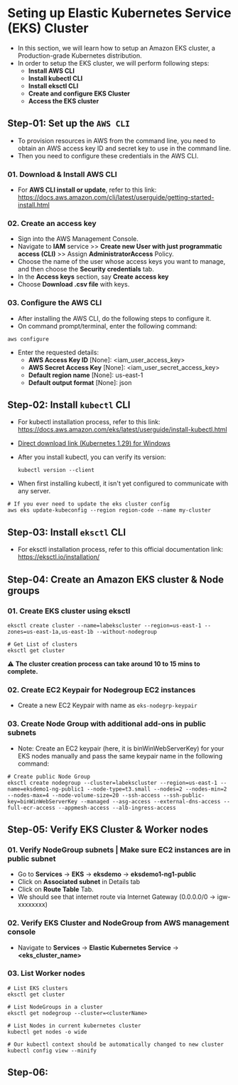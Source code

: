 # Seting up Elastic Kubernetes Service (EKS) Cluster

- In this section, we will learn how to setup an Amazon EKS cluster, a Production-grade Kubernetes distribution.
- In order to setup the EKS cluster, we will perform following steps:
  - **Install AWS CLI**
  - **Install kubectl CLI**
  - **Install eksctl CLI**
  - **Create and configure EKS Cluster**
  - **Access the EKS cluster**

## Step-01: Set up the `AWS CLI`

- To provision resources in AWS from the command line, you need to obtain an AWS access key ID and secret key to use in the command line.
- Then you need to configure these credentials in the AWS CLI.

### 01. Download & Install AWS CLI

- For **AWS CLI install or update**, refer to this link: https://docs.aws.amazon.com/cli/latest/userguide/getting-started-install.html

### 02. Create an access key

- Sign into the AWS Management Console.
- Navigate to **IAM** service >> **Create new User with just programmatic access (CLI)** >> Assign **AdministratorAccess** Policy.
- Choose the name of the user whose access keys you want to manage, and then choose the **Security credentials** tab.
- In the **Access keys** section, say **Create access key**
- Choose **Download .csv file** with keys.

### 03. Configure the AWS CLI

- After installing the AWS CLI, do the following steps to configure it.
- On command prompt/terminal, enter the following command:

```
aws configure
```

- Enter the requested details:
  - **AWS Access Key ID** [None]: <iam_user_access_key>
  - **AWS Secret Access Key** [None]: <iam_user_secret_access_key>
  - **Default region name** [None]: us-east-1
  - **Default output format** [None]: json

## Step-02: Install `kubectl` CLI

- For kubectl installation process, refer to this link:
  https://docs.aws.amazon.com/eks/latest/userguide/install-kubectl.html

- [Direct download link (Kubernetes 1.29) for Windows](https://s3.us-west-2.amazonaws.com/amazon-eks/1.29.0/2024-01-04/bin/windows/amd64/kubectl.exe)

- After you install kubectl, you can verify its version:

  ```
  kubectl version --client
  ```

- When first installing kubectl, it isn't yet configured to communicate with any server.

```
# If you ever need to update the eks cluster config
aws eks update-kubeconfig --region region-code --name my-cluster

```

## Step-03: Install `eksctl` CLI

- For eksctl installation process, refer to this official documentation link: https://eksctl.io/installation/

## Step-04: Create an Amazon EKS cluster & Node groups

### 01. Create EKS cluster using eksctl

```
eksctl create cluster --name=labekscluster --region=us-east-1 --zones=us-east-1a,us-east-1b --without-nodegroup

# Get List of clusters
eksctl get cluster
```

:warning: **The cluster creation process can take around 10 to 15 mins to complete.**

### 02. Create EC2 Keypair for Nodegroup EC2 instances

- Create a new EC2 Keypair with name as `eks-nodegrp-keypair`

### 03. Create Node Group with additional add-ons in public subnets

- Note: Create an EC2 keypair (here, it is binWinWebServerKey) for your EKS nodes manually and pass the same keypair name in the following command:
```
# Create public Node Group
eksctl create nodegroup --cluster=labekscluster --region=us-east-1 --name=eksdemo1-ng-public1 --node-type=t3.small --nodes=2 --nodes-min=2 --nodes-max=4 --node-volume-size=20 --ssh-access --ssh-public-key=binWinWebServerKey --managed --asg-access --external-dns-access --full-ecr-access --appmesh-access --alb-ingress-access
```

## Step-05: Verify EKS Cluster & Worker nodes

### 01. Verify NodeGroup subnets | Make sure EC2 instances are in public subnet

- Go to **Services** -> **EKS** -> **eksdemo** -> **eksdemo1-ng1-public**
- Click on **Associated subnet** in Details tab
- Click on **Route Table** Tab.
- We should see that internet route via Internet Gateway (0.0.0.0/0 -> igw-xxxxxxxx)

### 02. Verify EKS Cluster and NodeGroup from AWS management console

- Navigate to **Services** -> **Elastic Kubernetes Service** -> **<eks_cluster_name>**

### 03. List Worker nodes

```
# List EKS clusters
eksctl get cluster

# List NodeGroups in a cluster
eksctl get nodegroup --cluster=<clusterName>

# List Nodes in current kubernetes cluster
kubectl get nodes -o wide

# Our kubectl context should be automatically changed to new cluster
kubectl config view --minify
```

## Step-06:
